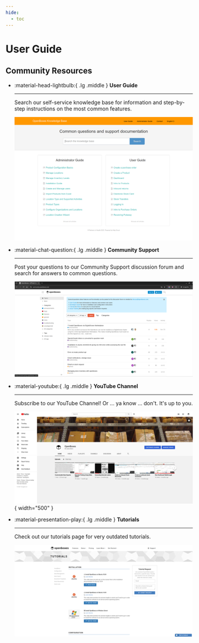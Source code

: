 ```yaml
---
hide:
  - toc
---
```


<style>
.md-content img {
  border-width: 1px;
  border-style: solid;
  border-color: lightgrey;
}
</style>
# User Guide

## Community Resources

<div class="grid cards" markdown>

-   :material-head-lightbulb:{ .lg .middle } __User Guide__

    ---
    
    Search our self-service knowledge base for information and step-by-step instructions 
    on the most common features.

    [![img.png](../assets/img/helpscout.png)](https://help.openboxes.com)


-   :material-chat-question:{ .lg .middle } __Community Support__

    ---

    Post your questions to our Community Support discussion forum and search for answers to common questions.

    [![img_1.png](img_1.png)](https://community.openboxes.com)


-   :material-youtube:{ .lg .middle } __YouTube Channel__

    ---

    Subscribe to our YouTube Channel! Or ... ya know ... don't. It's up to you.

    [![img.png](../assets/img/youtube.png)](https://www.youtube.com/@openboxes){ width="500" }


-   :material-presentation-play:{ .lg .middle } __Tutorials__

    ---

    Check out our tutorials page for very outdated tutorials.

    [![img.png](../assets/img/tutorials.png)](https://openboxes.com/tutorials)

</div>


